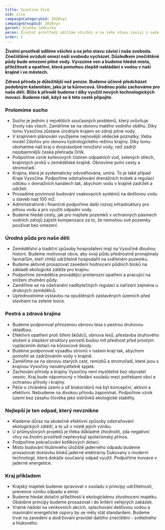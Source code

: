 ```yaml
---
title: Vysočina živá
uid: ziva
campaignCategoryUid: 2020vys
campaignGroupUid: 2020vys
garant: blanka.lednicka
perex: Životní prostředí sdílíme všichni a na jeho stavu závisí i naše svoboda. Znečištěné ovzduší omezí naši svobodu vycházet. Důsledkem znečištěné půdy bude omezení pitné vody. Vyrazíme ven a budeme hledat místa, příležitosti a opatření, která pomohou zlepšit nakládání s vodou v naší krajině i ve městech. Zdravá příroda je důležitější než peníze. Budeme účinně předcházet podobným kalamitám, jako je ta kůrovcová. Úrodnou půdu zachováme pro naše děti. Blíže k přírodě budeme i díky využití nových technologických inovací. Budeme rádi, když se k této cestě připojíte.
order: 1
---
```


**Životní prostředí sdílíme všichni a na jeho stavu závisí i naše svoboda. Znečištěné ovzduší omezí naši svobodu vycházet. Důsledkem znečištěné půdy bude omezení pitné vody. Vyrazíme ven a budeme hledat místa, příležitosti a opatření, která pomohou zlepšit nakládání s vodou v naší krajině i ve městech.**

**Zdravá příroda je důležitější než peníze. Budeme účinně předcházet podobným kalamitám, jako je ta kůrovcová. Úrodnou půdu zachováme pro naše děti. Blíže k přírodě budeme i díky využití nových technologických inovací. Budeme rádi, když se k této cestě připojíte.**

### Prolomíme sucho
* Sucho je jedním z největších současných problémů, který ovlivňuje životy nás všech. Zaměříme se na obnovu malého vodního oběhu. Díky tomu Vysočina zůstane úrodným krajem se zdroji pitné vody.
* V krajinném plánování využijeme nejnovější vědecké poznatky, třeba model Zdoňov pro obnovu hydrologického režimu krajiny. Díky tomu obohatíme náš kraj o dvojnásobné množství vody, než zadrží nejobjemnější česká přehrada Orlík.
* Podpoříme vznik kořenových čistíren odpadních vod, zelených střech, krajinných prvků v zemědělské krajině. Obnovíme polní cesty a stromořadí.
* Krajina, která je systematicky odvodňována, umírá. To je také případ Kraje Vysočina. Podpoříme odstraňování drenážních trubek a regulaci odtoku v drenážních kanálech tak, abychom vodu v krajině zadrželi a udrželi.
* Prosadíme povinnost budování vsakovacích systémů na dešťovou vodu u staveb nad 100 m2.
* Administrativně i finančně podpoříme další rozvoj infrastruktury pro pitnou vodu a pro využití odpadní vody.
* Budeme hledat cesty, jak pro majitele pozemků v ochranných pásmech vodních zdrojů zajistit kompenzace za to, že nemohou své pozemky používat bez omezení.

### Úrodná půda pro naše děti
* Zemědělství a tradiční způsoby hospodaření mají na Vysočině dlouhou historii. Budeme motivovat obce, aby svoji půdu přednostně pronajímaly farmářům, kteří chtějí udržitelně hospodařit na svěřeném pozemku.
* Budeme aktivně prosazovat zavedení hodnocení půdních bloků na základě ekologické zátěže pro krajinu.
* Podpoříme zemědělce provádějící protierozní opatření a pracující na snížení zhutnění půdy.
* Zaměříme se na odstranění nadbytečných regulací a nařízení zejména u drobných zemědělců.
* Upřednostníme výstavbu na opuštěných zastavěných územích před stavbami na zelené louce.

### Pestrá a zdravá krajina
* Budeme podporovat přirozenou obnovu lesa s pestrou druhovou skladbou.
* Efektivní opatření proti šíření škůdců, obnova lesů, přestavba druhového složení a zlepšení struktury porostů budou mít přednost před prostým vyplácením dotací na kůrovcové škody.
* Budeme podporovat výsadbu stromů v našem kraji tak, abychom pomohli se zadržováním vody v krajině.
* Zaměříme se na obnovu starých cest, remízků a stromořadí, které jsou s krajinou Vysočiny neodmyslitelně spjaté.
* Zachování přírody a krajiny Vysočiny není myslitelné bez obyvatel vesnic. Kraj bude nápomocný v hledání souladu mezi potřebami obcí a ochranou přírody i krajiny.
* Péče o chráněná území a síť biokoridorů má být koncepční, aktivní a efektivní. Nebudeme na divokou přírodu zapomínat. Podpoříme vznik území bez zásahu člověka jako ostrůvků ekologické stability.

### Nejlepší je ten odpad, který nevznikne
* Klademe důraz na skutečně efektivní způsoby odstraňování ekologických zátěží, a to už v místě jejich vzniku.
* U průmyslových projektů je třeba důkladně zhodnotit, zda negativní vlivy na životní prostředí nepřevyšují společenský přínos.
* Podpoříme pokračování kotlíkových dotací.
* Místo budování hlubinného úložiště jaderného odpadu budeme prosazovat dostavbu bloků jaderné elektrárny Dukovany s moderní technologií, která dokáže současný odpad využít. Podpoříme inovace v jaderné energetice.

### Kraj příkladem
* Krajský majetek budeme spravovat v souladu s principy udržitelnosti, prevence vzniku odpadu a emisí.
* Budeme hledat dotační příležitosti k ekologickému zhodnocení majetku. Obdobné principy budeme prosazovat i do kritérií veřejných zakázek.
* Vratné nádobí na venkovních akcích, splachování dešťovou vodou a maximální energetické úspory by se měly stát standardem. Budeme trvat na zavedení a dodržování pravidel dalšího znečištění - světelného a hlukového.
